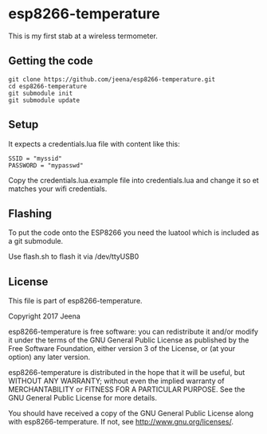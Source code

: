 # esp8266-temperature

This is my first stab at a wireless termometer.

## Getting the code

    git clone https://github.com/jeena/esp8266-temperature.git
    cd esp8266-temperature
    git submodule init
    git submodule update

## Setup

It expects a credentials.lua file with content like this:

    SSID = "myssid"
    PASSWORD = "mypasswd"

Copy the credentials.lua.example file into credentials.lua and change
it so et matches your wifi credentials.

## Flashing

To put the code onto the ESP8266 you need the luatool which is
included as a git submodule.

Use flash.sh to flash it via /dev/ttyUSB0

## License

This file is part of esp8266-temperature.

Copyright 2017 Jeena

esp8266-temperature is free software: you can redistribute it and/or modify it under the terms of the GNU General Public License as published by the Free Software Foundation, either version 3 of the License, or (at your option) any later version.

esp8266-temperature is distributed in the hope that it will be useful, but WITHOUT ANY WARRANTY; without even the implied warranty of MERCHANTABILITY or FITNESS FOR A PARTICULAR PURPOSE. See the GNU General Public License for more details.

You should have received a copy of the GNU General Public License along with esp8266-temperature. If not, see http://www.gnu.org/licenses/.